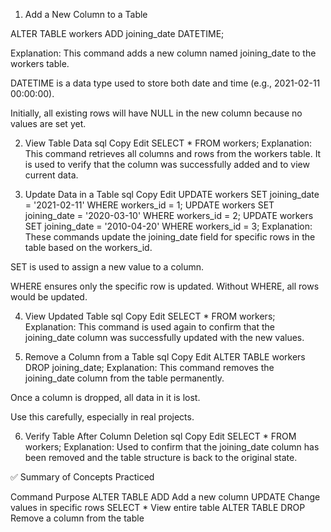 1. Add a New Column to a Table

ALTER TABLE workers ADD joining_date DATETIME;

Explanation:
This command adds a new column named joining_date to the workers table.

DATETIME is a data type used to store both date and time (e.g., 2021-02-11 00:00:00).

Initially, all existing rows will have NULL in the new column because no values are set yet.

2. View Table Data
sql
Copy
Edit
SELECT * FROM workers;
Explanation:
This command retrieves all columns and rows from the workers table.
It is used to verify that the column was successfully added and to view current data.

3. Update Data in a Table
sql
Copy
Edit
UPDATE workers SET joining_date = '2021-02-11' WHERE workers_id = 1;
UPDATE workers SET joining_date = '2020-03-10' WHERE workers_id = 2;
UPDATE workers SET joining_date = '2010-04-20' WHERE workers_id = 3;
Explanation:
These commands update the joining_date field for specific rows in the table based on the workers_id.

SET is used to assign a new value to a column.

WHERE ensures only the specific row is updated.
Without WHERE, all rows would be updated.

4. View Updated Table
sql
Copy
Edit
SELECT * FROM workers;
Explanation:
This command is used again to confirm that the joining_date column was successfully updated with the new values.

5. Remove a Column from a Table
sql
Copy
Edit
ALTER TABLE workers DROP joining_date;
Explanation:
This command removes the joining_date column from the table permanently.

Once a column is dropped, all data in it is lost.

Use this carefully, especially in real projects.

6. Verify Table After Column Deletion
sql
Copy
Edit
SELECT * FROM workers;
Explanation:
Used to confirm that the joining_date column has been removed and the table structure is back to the original state.

✅ Summary of Concepts Practiced

Command	Purpose
ALTER TABLE ADD	Add a new column
UPDATE	Change values in specific rows
SELECT *	View entire table
ALTER TABLE DROP	Remove a column from the table